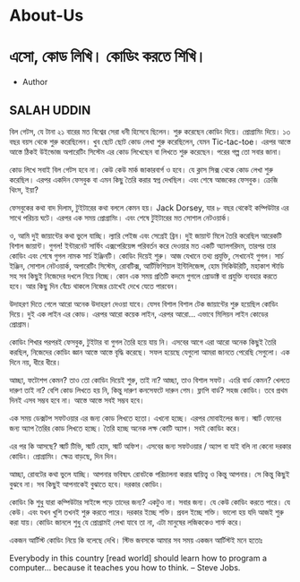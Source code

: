 # About-Us

# এসো, কোড লিখি। কোডিং করতে শিখি।
* Author
## SALAH UDDIN

বিল গেটস, যে টানা ২১ বারের মত বিশ্বের সেরা ধনী হিসেবে ছিলেন। শুরু করেছেন কোডিং দিয়ে। প্রোগ্রামিং দিয়ে। ১৩ বছর বয়স থেকে শুরু করেছিলেন। খুব ছোট ছোট কোড লেখা শুরু করেছিলেন, যেমন Tic-tac-toe। এরপর আস্তে আস্তে ঠিকই উইন্ডোজ অপারেটিং সিস্টেম এর কোড লিখেছেন বা লিখতে শুরু করেছেন। পরের গল্প তো সবার জানা।

কোড লিখে সবাই বিল গেটস হবে না। কেউ কেউ মার্ক জাকারবার্গ ও হবে। যে ক্লাস সিক্স থেকে কোড লেখা শুরু করেছিল। এরপর একদিন ফেসবুক বা এমন কিছু তৈরি করার স্বপ্ন দেখছিল। এবং শেষে আজকের ফেসবুক। ক্রেজি থিংস, ইয়া?

ফেসবুকের কথা বাদ দিলাম, টুইটারের কথা বললে কেমন হয়। Jack Dorsey, যার ৮ বছর থেকেই কম্পিউটার এর সাথে পরিচয় ঘটে। এরপর এক সময় প্রোগ্রামিং। এবং শেষে টুইটারের মত সোশাল নেটওয়ার্ক।

ও, আমি দুই জায়ান্টের কথা ভুলে যাচ্ছি। ল্যারি পেইজ এবং সেগ্রেই ব্রিন। দুই জায়ান্ট মিলে তৈরি করেছিল আরেকটি বিশাল জায়ান্ট। গুগল! ইন্টারনেট সার্ফিং এক্সপেরিয়েন্স পরিবর্তন করে দেওয়ার মত একটি অ্যালগরিদম, তারপর তার কোডিং এবং শেষে গুগল নামক সার্চ ইঞ্জিনটি। কোডিং দিয়েই শুরু। আজ যেখানে তথ্য প্রযুক্তি, সেখানেই গুগল। সার্চ ইঞ্জিন, সোশাল নেটওয়ার্ক, অপারেটিং সিস্টেম, রোবটিক্স, আর্টিফিশিয়াল ইন্টিলিজেন্স, হোম সিকিউরিটি, মহাকাশ স্টাডি সহ সব কিছুই নিজেদের দখলে নিয়ে নিচ্ছে। কোন এক সময় প্রতিটি কদমে গুগলে প্রোডাক্ট বা প্রযুক্তি ব্যবহার করতে হবে। আর কিছু দিন বেঁচে থাকলে নিজের চোখেই দেখে যেতে পারবেন।

উদাহরণ দিতে গেলে আরো অনেক উদাহরণ দেওয়া যাবে। যেসব বিশাল বিশাল টেক জায়ান্টের শুরু হয়েছিল কোডিং দিয়ে। দুই এক লাইন এর কোড। এরপর আরো কয়েক লাইন, এরপর আরো… এভাবে মিলিয়ন লাইন কোডের প্রোগ্রাম।

কোডিং শিখার পরপরই ফেসবুক, টুইটার বা গুগল তৈরি হয়ে যায় নি। এসবের আগে এরা আরো অনেক কিছুই তৈরি করছিল, নিজেদের কোডিং জ্ঞান আস্তে আস্তে বৃদ্ধি করেছে। সফল হয়েছে যেগুলো আমরা জানতে পেরেছি সেগুলো। এক দিনে নয়, ধীরে ধীরে।

আচ্ছা, ফটোশপ কেমন? তাও তো কোডিং দিয়েই শুরু, তাই না? আচ্ছা, তাও বিশাল সফট। এংরি বার্ড কেমন? খেলতে দারুণ তাই না? বেশি কোড লিখতে হয় নি, কিন্তু দারুণ কনসেফটে দারুন গেম। ফ্লাপি বার্ড? সহজ কোডিং। তবে প্রথম দিনই এসব সম্ভব হবে না। আস্তে আস্তে সবই সম্ভব হবে।

এক সময় ডেক্সটপ সফটওয়ার এর জন্য কোড লিখতে হতো। এখনো হচ্ছে। এরপর মোবাইলের জন্য। স্মার্ট ফোনের জন্য অ্যাপ তৈরির কোড লিখতে হচ্ছে। তৈরি হচ্ছে অনেক লক্ষ কোটি অ্যাপ। সবই কোডিং করে।

এর পর কি আসছে? স্মার্ট টিভি, স্মার্ট হোম, স্মার্ট অফিশ। এসবের জন্য সফটওয়ার / অ্যাপ বা যাই বলি না কেনো দরকার কোডিং। প্রোগ্রামিং। ক্ষেত্র বাড়ছে, দিন দিন।

আচ্ছা, রোবটের কথা ভুলে যাচ্ছি। আপনার ভবিষ্যৎ রোবটকে পরিচালনা করার দ্বায়িত্ত্ব ও কিন্তু আপনার। সে কিন্তু কিছুই বুঝবে না। সব কিছুই আপনাকেই বুঝাতে হবে। দরকার কোডিং।

কোডিং কি শুধু যারা কম্পিউটার সাইন্সে পড়ে তাদের জন্য? একটুও না। সবার জন্য। যে কেউ কোডিং করতে পারে। যে কেউ। এবং যখন খুশি তখনই শুরু করতে পারে। দরকার ইচ্ছে শক্তি। প্রবল ইচ্ছে শক্তি। ভালো হয় যদি আজই শুরু করা যায়। কোডিং জানলে শুধু যে প্রোগ্রামই লেখা যাবে তা না, এটা মানুষের লজিককেও শার্ফ করে।

একজন আর্টিস্ট কোডিং নিয়ে কি বলেছে দেখি। স্টিভ জবসকে আমার সব সময় একজন আর্টিস্টই মনে হতোঃ


Everybody in this country [read world] should learn how to program a computer… because it teaches you how to think. – Steve Jobs.
